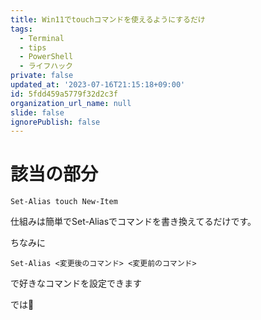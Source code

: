 ```yaml
---
title: Win11でtouchコマンドを使えるようにするだけ
tags:
  - Terminal
  - tips
  - PowerShell
  - ライフハック
private: false
updated_at: '2023-07-16T21:15:18+09:00'
id: 5fdd459a5779f32d2c3f
organization_url_name: null
slide: false
ignorePublish: false
---
```

# 該当の部分

```
Set-Alias touch New-Item
```

仕組みは簡単でSet-Aliasでコマンドを書き換えてるだけです。

ちなみに
```
Set-Alias <変更後のコマンド> <変更前のコマンド>
```

で好きなコマンドを設定できます

では👋
